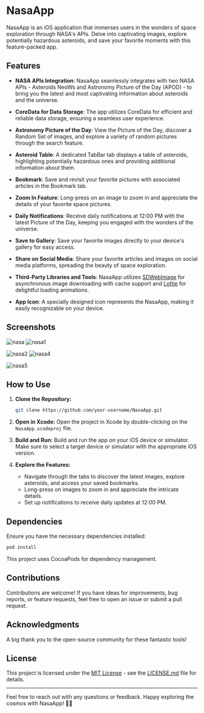# NasaApp

NasaApp is an iOS application that immerses users in the wonders of space exploration through NASA's APIs. Delve into captivating images, explore potentially hazardous asteroids, and save your favorite moments with this feature-packed app.

## Features

- **NASA APIs Integration**: NasaApp seamlessly integrates with two NASA APIs - Asteroids NeoWs and Astronomy Picture of the Day (APOD) - to bring you the latest and most captivating information about asteroids and the universe.

- **CoreData for Data Storage**: The app utilizes CoreData for efficient and reliable data storage, ensuring a seamless user experience.

- **Astronomy Picture of the Day**: View the Picture of the Day, discover a Random Set of images, and explore a variety of random pictures through the search feature.

- **Asteroid Table**: A dedicated TabBar tab displays a table of asteroids, highlighting potentially hazardous ones and providing additional information about them.

- **Bookmark**: Save and revisit your favorite pictures with associated articles in the Bookmark tab.

- **Zoom In Feature**: Long-press on an image to zoom in and appreciate the details of your favorite space pictures.

- **Daily Notifications**: Receive daily notifications at 12:00 PM with the latest Picture of the Day, keeping you engaged with the wonders of the universe.

- **Save to Gallery**: Save your favorite images directly to your device's gallery for easy access.

- **Share on Social Media**: Share your favorite articles and images on social media platforms, spreading the beauty of space exploration.

- **Third-Party Libraries and Tools**: NasaApp utilizes [SDWebImage](https://github.com/SDWebImage/SDWebImage) for asynchronous image downloading with cache support and [Lottie](https://github.com/airbnb/lottie-ios) for delightful loading animations.

- **App Icon**: A specially designed icon represents the NasaApp, making it easily recognizable on your device.

## Screenshots

![nasa](https://github.com/StasyaOmak/NasaApp/assets/127408467/450d5f71-57db-4fe0-96a9-3818fb7b2a39)  ![nasa1](https://github.com/StasyaOmak/NasaApp/assets/127408467/f655ee48-9d03-461e-9503-7193554f1584)

![nasa2](https://github.com/StasyaOmak/NasaApp/assets/127408467/9d296f9f-67cd-4772-b457-b8fb34c07f03)  ![nasa4](https://github.com/StasyaOmak/NasaApp/assets/127408467/f322a7b0-ddd9-4617-bb7b-2149418ec1da)

![nasa5](https://github.com/StasyaOmak/NasaApp/assets/127408467/da289940-e86e-470b-b2f6-82abb329d480)




## How to Use

1. **Clone the Repository:**
   ```bash
   git clone https://github.com/your-username/NasaApp.git
   ```

2. **Open in Xcode:**
   Open the project in Xcode by double-clicking on the `NasaApp.xcodeproj` file.

3. **Build and Run:**
   Build and run the app on your iOS device or simulator. Make sure to select a target device or simulator with the appropriate iOS version.

4. **Explore the Features:**
   - Navigate through the tabs to discover the latest images, explore asteroids, and access your saved bookmarks.
   - Long-press on images to zoom in and appreciate the intricate details.
   - Set up notifications to receive daily updates at 12:00 PM.

## Dependencies

Ensure you have the necessary dependencies installed:

```bash
pod install
```

This project uses CocoaPods for dependency management.

## Contributions

Contributions are welcome! If you have ideas for improvements, bug reports, or feature requests, feel free to open an issue or submit a pull request.

## Acknowledgments

A big thank you to the open-source community for these fantastic tools!

## License

This project is licensed under the [MIT License](LICENSE.md) - see the [LICENSE.md](LICENSE.md) file for details.

--- 

Feel free to reach out with any questions or feedback. Happy exploring the cosmos with NasaApp! 🌌🔭


